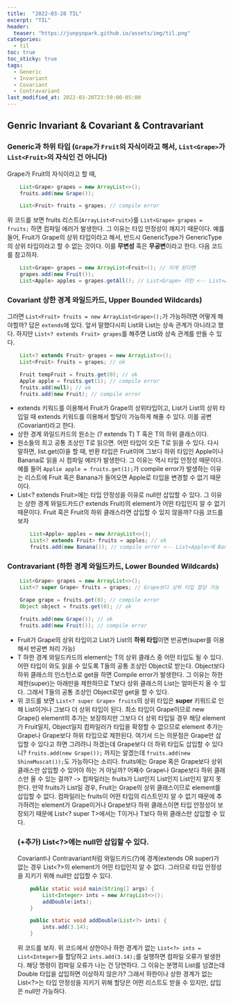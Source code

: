 ```yaml
---
title:  "2022-03-20 TIL"
excerpt: "TIL"
header:
  teaser: "https://junpyopark.github.io/assets/img/til.png"
categories:
  - til
toc: true
toc_sticky: true
tags:
  - Generic
  - Invariant
  - Covariant
  - Contravariant
last_modified_at: 2022-03-20T23:59:00-05:00
---
```


## Genric Invariant & Covariant & Contravariant

### Generic과 하위 타입 (`Grape`가 `Fruit`의 자식이라고 해서, `List<Grape>`가 `List<Fruit>`의 자식인 건 아니다)
Grape가 Fruit의 자식이라고 할 때, 
```java
    List<Grape> grapes = new ArrayList<>();
    fruits.add(new Grape()); 

    List<Fruit> fruits = grapes; // compile error
```
위 코드를 보면 fruits 리스트(`ArrayList<Fruit>`)를 `List<Grape> grapes = fruits;` 하면 컴파일 에러가 발생한다. 그 이유는 타입 안정성이 깨지기 때문이다. 예를 들어, Fruit가 Grape의 상위 타입이라고 해서, 반드시 GenericType<Fruit>가 GenericType<Grape>의 상위 타입이라고 할 수 없는 것이다. 이를 **무변성** 혹은 **무공변**이라고 한다. 다음 코드를 참고하자.
```java
    List<Grape> grapes = new ArrayList<Fruit>(); // 이게 된다면
    grapes.add(new Fruit());
    List<Apple> apples = grapes.getAll(); // List<Grape> 리턴 <-- List<Apple>에 List<Grape>가 담기는 건 좀 이상하지 않은가?
```

### Covariant 상한 경계 와일드카드, Upper Bounded Wildcards)
그러면 `List<Fruit> fruits = new ArrayList<Grape>();`가 가능하려면 어떻게 해야할까? 답은 `extends`에 있다. 앞서 말했다시피 List<Fruit>와 List<Grape>는 상속 관계가 아니라고 했다. 하지만 `List<? extends Fruit> grapes`를 해주면 List<Fruit>와 상속 관계를 만들 수 있다. 
```java
    List<? extends Fruit> grapes = new ArrayList<>();
    List<Fruit> fruits = grapes; // ok

    Fruit tempFruit = fruits.get(0); // ok
    Apple apple = fruits.get(1); // compile error
    fruits.add(null); // ok
    fruits.add(new Fruit); // compile error
```
* extends 키워드를 이용해서 Fruit가 Grape의 상위타입이고, List<Fruit>가 List<Grape>의 상위 타입일 때 extends 키워드를 이용해서 할당이 가능하게 해줄 수 있다. 이를 공변(Covariant)라고 한다.
* 상한 경계 와일드카드의 원소는 (? extends T) T 혹은 T의 하위 클래스이다.
* 원소들의 최고 공통 조상인 T로 읽으면. 어떤 타입이 오든 T로 읽을 수 있다. 다시 말하면, list.get(0)을 할 때, 반환 타입은 Fruit이며 그보다 하위 타입인 Apple이나 Banana로 읽을 시 컴파일 에러가 발생한다. 그 이유는 역시 타입 안정성 때문이다. 예를 들어 `Applie apple = fruits.get(1);`가 compile error가 발생하는 이유는 리스트에 Fruit 혹은 Banana가 들어오면 Apple로 타입을 변경할 수 없기 때문이다.
* List<? extends Fruit>에는 타입 안정성을 이유로 null만 삽입할 수 있다. 그 이유는 상한 경계 와일드카드(? extends Fruit)의 element가 어떤 타입인지 알 수 없기 때문이다. Fruit 혹은 Fruit의 하위 클래스라면 삽입할 수 있지 않을까? 다음 코드를 보자
    ```java
        List<Apple> apples = new ArrayList<>();
        List<? extends Fruit> fruits = apples; // ok
        fruits.add(new Banana()); // compile error <-- List<Apple>에 Banana가 들어가 버렸다!!
    ```

### Contravariant (하한 경계 와일드카드, Lower Bounded Wildcards)
```java
    List<Grape> grapes = new ArrayList<>();
    List<? super Grape> fruits = grapes; // Grape보다 상위 타입 할당 가능

    Grape grape = fruits.get(0); // compile error
    Object object = fruits.get(0); // ok

    fruits.add(new Grape()); // ok
    fruits.add(new Fruit()); // compile error
```
* Fruit가 Grape의 상위 타입이고 List<Fruit>가 List<Grape>의 **하위 타입**이면 반공변(super를 이용해서 반공변 처리 가능)
* T 하한 경계 와일드카드의 element는 T의 상위 클래스 중 어떤 타입도 될 수 있다. 어떤 타입이 와도 읽을 수 있도록 T들의 공통 조상인 Object로 받는다. Object보다 하위 클래스의 인스턴스로 get을 하면 Compile error가 발생한다. 그 이유는 하한 제한(super)는 아래만을 제한하므로 T보다 상위 클래스의 List는 얼마든지 올 수 있다. 그래서 T들의 공통 조상인 Object로만 get을 할 수 있다.
* 위 코드를 보면 `List<? super Grape> fruits`의 상위 타입은 **super** 키워드로 인해 List<Grape>이거나 그보다 더 상위 타입이 된다. 최소 타입이 Grape이므로 new Grape() element의 추가는 보장하지만 그보다 더 상위 타입일 경우 해당 element가 Fruit일지, Object일지 컴파일러가 타입을 확정할 수 없으므로 element 추가는 Grape나 Grape보다 하위 타입으로 제한된다. 여기서 드는 의문점은 Grape만 삽입할 수 있다고 하면 그려려니 하겠는데 Grape보다 더 하위 타입도 삽입할 수 있다니? `fruits.add(new Grape());` 까지는 알겠는데 `fruits.add(new ShineMuscat());`도 가능하다는 소리다. fruits에는 Grape 혹은 Grape보다 상위 클래스만 삽입할 수 있어야 하는 거 아닐까? 어째수 Grape나 Grape보다 하위 클래스만 올 수 있는 걸까? -> 컴파일러는 fruits가 List<Fruit>인지 List<Object>인지 List<Grape>인지 알지 못한다. 만약 fruits가 List<Grape>일 경우, Fruit는 Grape의 상위 클래스이므로 element를 삽입할 수 없다. 컴파일러는 fruits이 어떤 타입의 리스트인지 알 수 없기 때문에 추가하려는 element가 Grape이거나 Grape보다 하위 클래스이면 타입 안정성이 보장되기 때문에 List<? super T>에서는 T이거나 T보다 하위 클래스만 삽입할 수 있다. 

### (+추가) List<?>에는 null만 삽입할 수 있다.
Covariant나 Contravariant처럼 와일드카드(?)에 경계(extends OR super)가 없는 경우 List<?>의 element가 어떤 타입인지 알 수 없다. 그러므로 타입 안정성을 지키기 위해 null만 삽입할 수 있다.
```java
    public static void main(String[] args) {
        List<Integer> ints = new ArrayList<>();
        addDouble(ints);
    }

    public static void addDouble(List<?> ints) {
        ints.add(3.14);
    }
```
위 코드를 보자. 위 코드에서 상한이나 하한 경계가 없는 `List<?> ints = List<Integer>`를 할당하고 `ints.add(3.14);`를 실행하면 컴파일 오류가 발생한다. 해당 명령이 컴파일 오류가 나는 건 당연하다. 그 이유는 분명히 List<Integer>를 넘겼는데 Double 타입을 삽입하면 이상하지 않은가? 그래서 하한이나 상한 경계가 없는 List<?>는 타입 안정성을 지키기 위해 할당은 어떤 리스트도 받을 수 있지만, 삽입은 null만 가능하다.
